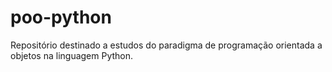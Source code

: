 # poo-python
Repositório destinado a estudos do paradigma de programação orientada a objetos na linguagem Python.
